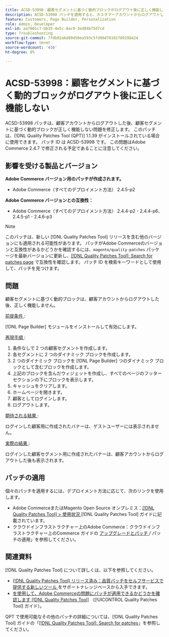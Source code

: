 ```yaml
---
title: ACSD-53998：顧客セグメントに基づく動的ブロックがログアウト後に正しく機能しない
description: ACSD-53998 パッチを適用すると、カスタマーアカウントからログアウトした後、カスタマーセグメントに基づく動的ブロックが正しく機能しないAdobe Commerceの問題を修正できます。
feature: Customers, Page Builder, Personalization
role: Admin, Developer
exl-id: aa7001c7-bb35-4e5c-8ac9-3ed84b75d7cd
type: Troubleshooting
source-git-commit: 7fdb02a6d89d50ea593c5fd99d78101f89198424
workflow-type: tm+mt
source-wordcount: '416'
ht-degree: 0%

---
```


# ACSD-53998：顧客セグメントに基づく動的ブロックがログアウト後に正しく機能しない

ACSD-53998 パッチは、顧客アカウントからログアウトした後、顧客セグメントに基づく動的ブロックが正しく機能しない問題を修正します。 このパッチは、[!DNL Quality Patches Tool (QPT)] 1.1.39 がインストールされている場合に使用できます。 パッチ ID は ACSD-53998 です。 この問題はAdobe Commerce 2.4.7 で修正される予定であることに注意してください。

## 影響を受ける製品とバージョン

**Adobe Commerce バージョン用のパッチが作成されます。**

* Adobe Commerce（すべてのデプロイメント方法） 2.4.5-p2

**Adobe Commerce バージョンとの互換性：**

* Adobe Commerce（すべてのデプロイメント方法） 2.4.4-p2 - 2.4.4-p6、2.4.5-p1 - 2.4.6-p3

>[!NOTE]
>
>このパッチは、新しい [!DNL Quality Patches Tool] リリースを含む他のバージョンにも適用される可能性があります。 パッチがAdobe Commerceのバージョンと互換性があるかどうかを確認するには、`magento/quality-patches` パッケージを最新バージョンに更新し、[[!DNL Quality Patches Tool]: Search for patches page](https://experienceleague.adobe.com/tools/commerce-quality-patches/index.html?lang=ja) で互換性を確認します。 パッチ ID を検索キーワードとして使用して、パッチを見つけます。

## 問題

顧客セグメントに基づく動的ブロックは、顧客アカウントからログアウトした後、正しく機能しません。

<u> 前提条件 </u>:

[!DNL Page Builder] モジュールをインストールして有効にします。

<u> 再現手順 </u>:

1. 条件なしで 2 つの顧客セグメントを作成します。
1. 各セグメントに 2 つのダイナミック ブロックを作成します。
1. 2 つのダイナミック ブロックを [!DNL Page Builder] つのダイナミック ブロックとして含むブロックを作成します。
1. 上記のブロックを含んだウィジェットを作成し、すべてのページのフッターセクションの下にブロックを表示します。
1. キャッシュをクリアします。
1. ホームページを開きます。
1. 顧客としてログインします。
1. ログアウトします。

<u> 期待される結果 </u>:

ログインした顧客用に作成されたバナーは、ゲストユーザーには表示されません。

<u> 実際の結果 </u>:

ログインした顧客セグメント用に作成されたバナーは、顧客アカウントからログアウトした後も表示されます。

## パッチの適用

個々のパッチを適用するには、デプロイメント方法に応じて、次のリンクを使用します。

* Adobe CommerceまたはMagento Open Source オンプレミス：[[!DNL Quality Patches Tool] > 使用状況 ](/help/tools/quality-patches-tool/usage.md) [!DNL Quality Patches Tool] ガイドに記載されています。
* クラウドインフラストラクチャー上のAdobe Commerce：クラウドインフラストラクチャー上のCommerce ガイドの [ アップグレードとパッチ ](https://experienceleague.adobe.com/docs/commerce-cloud-service/user-guide/develop/upgrade/apply-patches.html?lang=ja)/ パッチの適用」を参照してください。

## 関連資料

[!DNL Quality Patches Tool] について詳しくは、以下を参照してください。

* [[!DNL Quality Patches Tool]  リリース済み：品質パッチをセルフサービスで提供する新しいツール ](https://experienceleague.adobe.com/ja/docs/commerce-operations/tools/quality-patches-tool/quality-patches-tool-to-self-serve-quality-patches) をサポートナレッジベースから入手できます。
* [ を使用して、Adobe Commerceの問題にパッチが適用できるかどうかを確認します  [!DNL Quality Patches Tool]](/help/tools/quality-patches-tool/patches-available-in-qpt/check-patch-for-magento-issue-with-magento-quality-patches.md) （[!UICONTROL Quality Patches Tool] ガイド）。


QPT で使用可能なその他のパッチの詳細については、[!DNL Quality Patches Tool] ガイドの「[[!DNL Quality Patches Tool]: Search for patches](https://experienceleague.adobe.com/tools/commerce-quality-patches/index.html?lang=ja)」を参照してください。
